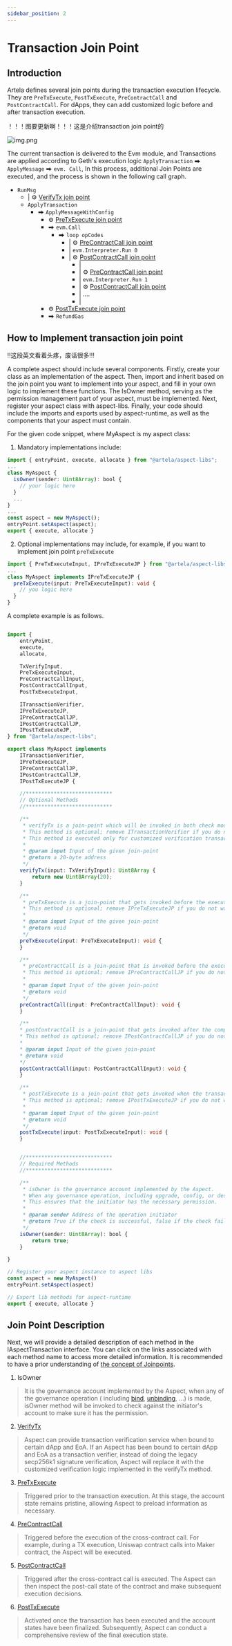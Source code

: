 ```yaml
---
sidebar_position: 2
---
```


# Transaction Join Point

## Introduction

Artela defines several join points during the transaction execution lifecycle. They are `PreTxExecute`, `PostTxExecute`, `PreContractCall` and `PostContractCall`. For dApps, they can add customized logic before and after transaction execution. 



！！！图要更新啊！！！这是介绍transaction join point的



![img.png](../img/jp.png)

The current transaction is delivered to the Evm module, and Transactions are applied according to Geth's execution
logic `ApplyTransaction` ⮕ `ApplyMessage` ⮕ `evm. Call`, In this process, additional Join Points are executed, and the
process is shown in the following call graph.

* `RunMsg`
  * | ⚙ [VerifyTx join point](/develop/reference/aspect-lib/tx-level-aspect/verify-tx)
  * `ApplyTransaction`
    * ⮕ `ApplyMessageWithConfig`
      * ⚙ [PreTxExecute join point](/develop/reference/aspect-lib/tx-level-aspect/pre-tx-execute)
      * ⮕ `evm.Call`
        * ⮕ `loop opCodes`
          * | ⚙ [PreContractCall join point](/develop/reference/aspect-lib/tx-level-aspect/pre-contract-call)
          * | `evm.Interpreter.Run 0`
          * | ⚙ [PostContractCall join point](/develop/reference/aspect-lib/tx-level-aspect/post-contract-call)
            * |
            * | ⚙ [PreContractCall join point](/develop/reference/aspect-lib/tx-level-aspect/pre-contract-call)
            * | `evm.Interpreter.Run 1`
            * | ⚙ [PostContractCall join point](/develop/reference/aspect-lib/tx-level-aspect/post-contract-call)
            * | ....
            * |
      * ⚙ [PostTxExecute join point](/develop/reference/aspect-lib/tx-level-aspect/post-tx-execute)
      * ⮕ `RefundGas`

## How to Implement transaction join point

!!这段英文看着头疼，废话很多!!!

A complete aspect should include several components. Firstly, create your class as an implementation of the aspect. Then, import and inherit based on the join point you want to implement into your aspect, and fill in your own logic to implement these functions. The IsOwner method, serving as the permission management part of your aspect, must be implemented. Next, register your aspect class with aspect-libs. Finally, your code should include the imports and exports used by aspect-runtime, as well as the components that your aspect must contain.



For the given code snippet, where MyAspect is my aspect class:

1. Mandatory implementations include:
<!-- @formatter:off -->
```typescript
import { entryPoint, execute, allocate } from "@artela/aspect-libs";
...
class MyAspect {
  isOwner(sender: Uint8Array): bool {
    // your logic here
  }
  ...
}
...
const aspect = new MyAspect();
entryPoint.setAspect(aspect);
export { execute, allocate }
```
<!-- @formatter:on -->

2. Optional implementations may include, for example, if you want to implement join point `preTxExecute`
<!-- @formatter:off -->
```typescript
import { PreTxExecuteInput, IPreTxExecuteJP } from "@artela/aspect-libs";
...
class MyAspect implements IPreTxExecuteJP {
  preTxExecute(input: PreTxExecuteInput): void {
    // you logic here
  }
}
```
<!-- @formatter:on -->

A complete example is as follows.
<!-- @formatter:off -->
```typescript

import {
    entryPoint,
    execute,
    allocate,

    TxVerifyInput,
    PreTxExecuteInput,
    PreContractCallInput,
    PostContractCallInput,
    PostTxExecuteInput,

    ITransactionVerifier,
    IPreTxExecuteJP,
    IPreContractCallJP,
    IPostContractCallJP,
    IPostTxExecuteJP,
} from "@artela/aspect-libs";

export class MyAspect implements
    ITransactionVerifier,
    IPreTxExecuteJP,
    IPreContractCallJP,
    IPostContractCallJP,
    IPostTxExecuteJP {

    //****************************
    // Optional Methods
    //****************************

    /**
     * verifyTx is a join-point which will be invoked in both check mode and deliver mode.
     * This method is optional; remove ITransactionVerifier if you do not want to include this functionality.
     * This method is executed only for customized verification transactions.
     *
     * @param input Input of the given join-point
     * @return a 20-byte address
     */
    verifyTx(input: TxVerifyInput): Uint8Array {
        return new Uint8Array(20);
    }

    /**
     * preTxExecute is a join-point that gets invoked before the execution of a transaction.
     * This method is optional; remove IPreTxExecuteJP if you do not want to include this functionality.
     *
     * @param input Input of the given join-point
     * @return void
     */
    preTxExecute(input: PreTxExecuteInput): void {
    }

    /**
     * preContractCall is a join-point that is invoked before the execution of a contract call.
     * This method is optional; remove IPreContractCallJP if you do not want to include this functionality.
     *
     * @param input Input of the given join-point
     * @return void
     */
    preContractCall(input: PreContractCallInput): void {
    }

    /**
    * postContractCall is a join-point that gets invoked after the completion of a contract call.
    * This method is optional; remove IPostContractCallJP if you do not want to include this functionality.
    *
    * @param input Input of the given join-point
    * @return void
    */
    postContractCall(input: PostContractCallInput): void {
    }

    /**
     * postTxExecute is a join-point that gets invoked when the transaction execution is completed, and the state is not yet committed.
     * This method is optional; remove IPostTxExecuteJP if you do not want to include this functionality.
     *
     * @param input Input of the given join-point
     * @return void
     */
    postTxExecute(input: PostTxExecuteInput): void {
    }


    //****************************
    // Required Methods
    //****************************

    /**
     * isOwner is the governance account implemented by the Aspect.
     * When any governance operation, including upgrade, config, or destroy, is performed, the isOwner method is invoked to check against the initiator's account.
     * This ensures that the initiator has the necessary permission.
     *
     * @param sender Address of the operation initiator
     * @return True if the check is successful, false if the check fails
     */
    isOwner(sender: Uint8Array): bool {
        return true;
    }

}

// Register your aspect instance to aspect libs
const aspect = new MyAspect()
entryPoint.setAspect(aspect)

// Export lib methods for aspect-runtime
export { execute, allocate }

```
<!-- @formatter:on -->

## Join Point Description

Next, we will provide a detailed description of each method in the IAspectTransaction interface. You can click on the links associated with each method name to access more detailed information. It is recommended to have a prior understanding of [the concept of Joinpoints](/develop/core-concepts/join-point).

1. IsOwner

> It is the governance account implemented by the Aspect, when any of the governance operation (
including [bind](/develop/core-concepts/lifecycle#binding), [unbinding](/develop/core-concepts/lifecycle#unbinding), ...)
is made, isOwner method will be invoked to check against the initiator's account to make sure it has the permission.

2. [VerifyTx](/develop/reference/aspect-lib/verify-aspect)

> Aspect can provide transaction verification service when bound to certain dApp and EoA. If an Aspect has been bound to certain dApp and EoA as a transaction verifier, instead of doing the legacy secp256k1 signature verification, Aspect will replace it with the customized verification logic implemented in the verifyTx method.

3. [PreTxExecute](/develop/reference/aspect-lib/tx-level-aspect/pre-tx-execute)

> Triggered prior to the transaction execution. At this stage, the account state remains pristine, allowing Aspect to preload information as necessary.

4. [PreContractCall](/develop/reference/aspect-lib/tx-level-aspect/pre-contract-call)

> Triggered before the execution of the cross-contract call. For example, during a TX execution, Uniswap contract calls into Maker contract, the Aspect will be executed.

5. [PostContractCall](/develop/reference/aspect-lib/tx-level-aspect/post-contract-call)

> Triggered after the cross-contract call is executed. The Aspect can then inspect the post-call state of the contract and make subsequent execution decisions.

6. [PostTxExecute](/develop/reference/aspect-lib/tx-level-aspect/post-tx-execute)

> Activated once the transaction has been executed and the account states have been finalized. Subsequently, Aspect can conduct a comprehensive review of the final execution state.
